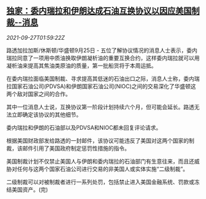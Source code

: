 <!--1632709863000-->
[独家：委内瑞拉和伊朗达成石油互换协议以因应美国制裁--消息](https://cn.reuters.com/article/exclusive-venezuela-iran-swap-oil-0925-s-idCNKBS2GN02V)
------

<div><i>2021-09-27T01:59:22Z</i></div><p>路透加拉加斯/休斯顿/华盛顿9月25日 - 五位了解协议情况的消息人士表示，委内瑞拉同意了一项用中质油换取伊朗凝析油的重要互换合约，这样委内瑞拉就可以用凝析油来提高其焦油类原油的质量，第一批船货将于本周运抵。</p><p>在委内瑞拉面临美国制裁、寻求提高其低迷的石油出口之际，消息人士称，委内瑞拉国家石油公司(PDVSA)和伊朗国家石油公司(NIOC)之间的交易深化了华盛顿这两个敌对国家之间的合作。</p><p>其中一位消息人士说，互换协议第一阶段计划持续六个月，但可能会延长。路透无法立即确定该协议的其他细节。</p><p>委内瑞拉和伊朗的石油部以及PDVSA和NIOC都未回复评论请求。</p><p>根据美国财政部发给路透的一封邮件，该协议可能违反了美国对这两个国家的制裁，该邮件引用了美国政府制定惩罚性措施的指令。</p><p>美国制裁计划不仅禁止美国人与伊朗和委内瑞拉的石油部门有生意往来，而且还威胁对任何与这两个国家石油公司进行交易的非美国人或实体实施“二级制裁”。</p><p>二级制裁可以对被制裁者进行一系列处罚，包括禁止进入美国金融系统、罚款或冻结美国资产。(完)</p>
